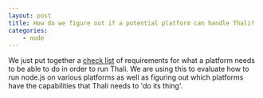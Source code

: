 ```yaml
---
layout: post
title: How do we figure out if a potential platform can handle Thali?
categories:
    - node
---
```

We just put together a [check list](/PlatformChecklist) of requirements for what a platform needs to be able to do in order to run Thali. We are using this to evaluate how to run node.js on various platforms as well as figuring out which platforms have the capabilities that Thali needs to 'do its thing'.

